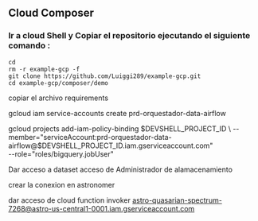 
## Cloud Composer

### Ir a cloud Shell y Copiar el repositorio  ejecutando el siguiente comando : 
```
cd
rm -r example-gcp -f
git clone https://github.com/Luiggi289/example-gcp.git  
cd example-gcp/composer/demo
```
copiar el archivo requirements

gcloud iam service-accounts create prd-orquestador-data-airflow

gcloud projects add-iam-policy-binding $DEVSHELL_PROJECT_ID \
  --member="serviceAccount:prd-orquestador-data-airflow@$DEVSHELL_PROJECT_ID.iam.gserviceaccount.com" \
  --role="roles/bigquery.jobUser"

Dar acceso a dataset
acceso de Administrador de alamacenamiento 

crear la conexion en astronomer

dar acceso de cloud function invoker
astro-quasarian-spectrum-7268@astro-us-central1-0001.iam.gserviceaccount.com


